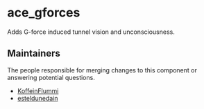 ace_gforces
===========

Adds G-force induced tunnel vision and unconsciousness.


## Maintainers

The people responsible for merging changes to this component or answering potential questions.

- [KoffeinFlummi](https://github.com/KoffeinFlummi)
- [esteldunedain](https://github.com/esteldunedain)
